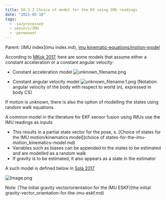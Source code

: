 ```yaml
---
title: 50.3.2 Choice of model for the KF using IMU readings
date: "2021-05-18"
tags:
  - -sa/processed
  - sensors/IMU
  - -permanent
---
```


Parent: [IMU index](imu index.md), [imu kinematic-equations/motion-model](imu-kinematic-equations_motion-model.md)

According to [MKok 2017](mkok-2017.md), here are some models that assume either a constant acceleration or a constant angular velocity:

*   Constant acceleration model
    ![unknown_filename.png](./_resources/50.3.2_Choice_of_model_for_the_KF_using_IMU_readings.resources/unknown_filename.png)
    
*   Constant angular velocity model
    ![unknown_filename.1.png](./_resources/50.3.2_Choice_of_model_for_the_KF_using_IMU_readings.resources/unknown_filename.1.png)
    (Notation: angular velocity of the body with respect to world (n), expressed in body CS)
    

If motion is unknown, there is also the option of modelling the states using random walk equations.

A common model in the literature for EKF sensor fusion using IMUs use the IMU readings as inputs

*   This results in a partial state vector for the pose, s. [Choice of states for the IMU motion/kinematics model](choice of states-for-the-imu-motion_kinematics-model.md)
*   Variables such as biases can be appended to the states to be estimated and are modelled as a random walk
*   If gravity is to be estimated, it also appears as a state in the estimator

A such model is defined below in [Solà 2017](solà-2017.md) 

![Image.png](./_resources/50.3.2_Choice_of_model_for_the_KF_using_IMU_readings.resources/Image.png)

Note: [The initial gravity vector/orientation for the IMU ESKF](the initial gravity-vector_orientation-for-the-imu-eskf.md)

